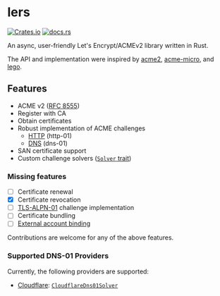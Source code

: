 # lers

[![Crates.io](https://img.shields.io/crates/v/lers)](https://crates.io/crates/lers)
[![docs.rs](https://img.shields.io/docsrs/lers/latest)](https://docs.rs/lers/latest/lers)

An async, user-friendly Let's Encrypt/ACMEv2 library written in Rust.

The API and implementation were inspired by [acme2][], [acme-micro][], and [lego][].

## Features
- ACME v2 ([RFC 8555][])
- Register with CA
- Obtain certificates
- Robust implementation of ACME challenges
  - [HTTP][] (http-01)
  - [DNS][] (dns-01)
- SAN certificate support
- Custom challenge solvers ([`Solver` trait][])

### Missing features

- [ ] Certificate renewal
- [x] Certificate revocation
- [ ] [TLS-ALPN-01][] challenge implementation
- [ ] Certificate bundling
- [ ] [External account binding][]

Contributions are welcome for any of the above features.

### Supported DNS-01 Providers

Currently, the following providers are supported:
- [Cloudflare](https://www.cloudflare.com): [`CloudflareDns01Solver`][]

[acme2]: https://github.com/lucacasonato/acme2
[acme-micro]: https://github.com/kpcyrd/acme-micro
[lego]: https://github.com/go-acme/lego
[RFC 8555]: https://www.rfc-editor.org/rfc/rfc8555.html
[HTTP]: https://docs.rs/lers/latest/lers/solver/struct.Http01Solver.html
[DNS]: https://docs.rs/lers/latest/lers/solver/dns/index.html
[`Solver` trait]: https://docs.rs/lers/latest/lers/solver/trait.Solver.html
[TLS-ALPN-01]: https://www.rfc-editor.org/rfc/rfc8737.html
[External account binding]: https://www.rfc-editor.org/rfc/rfc8555.html#page-38

[`CloudflareDns01Solver`]: https://docs.rs/lers/latest/lers/solver/dns/struct.CloudflareDns01Solver.html
